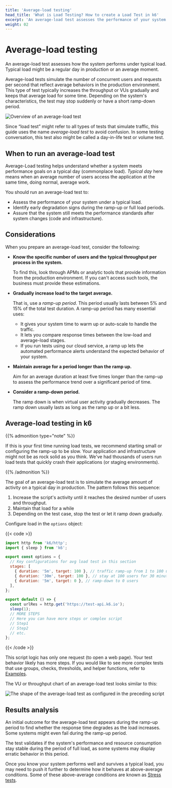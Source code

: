 ```yaml
---
title: 'Average-load testing'
head_title: 'What is Load Testing? How to create a Load Test in k6'
excerpt: 'An average-load test assesses the performance of your system in terms of concurrent users or requests per second.'
weight: 02
---
```


# Average-load testing

An average-load test assesses how the system performs under typical load. Typical load might be a regular day in production or an average moment.

Average-load tests simulate the number of concurrent users and requests per second that reflect average behaviors in the production environment. This type of test typically increases the throughput or VUs gradually and keeps that average load for some time. Depending on the system's characteristics, the test may stop suddenly or have a short ramp-down period.

![Overview of an average-load test](/media/docs/k6-oss/chart-average-load-test-overview.png)

Since “load test” might refer to all types of tests that simulate traffic, this guide uses the name _average-load test_ to avoid confusion.
In some testing conversation, this test also might be called a day-in-life test or volume test.

## When to run an average-load test

Average-Load testing helps understand whether a system meets performance goals on a typical day (commonplace load). _Typical day_ here means when an average number of users access the application at the same time, doing normal, average work.

You should run an average-load test to:

- Assess the performance of your system under a typical load.
- Identify early degradation signs during the ramp-up or full load periods.
- Assure that the system still meets the performance standards after system changes (code and infrastructure).

## Considerations

When you prepare an average-load test, consider the following:

- **Know the specific number of users and the typical throughput per process in the system.**

  To find this, look through APMs or analytic tools that provide information from the production environment. If you can't access such tools, the business must provide these estimations.

- **Gradually increase load to the target average.**

  That is, use a _ramp-up period_. This period usually lasts between 5% and 15% of the total test duration. A ramp-up period has many essential uses:

  - It gives your system time to warm up or auto-scale to handle the traffic.
  - It lets you compare response times between the low-load and average-load stages.
  - If you run tests using our cloud service, a ramp up lets the automated performance alerts understand the expected behavior of your system.

- **Maintain average for a period longer than the ramp up.**

  Aim for an average duration at least five times longer than the ramp-up to assess the performance trend over a significant period of time.

- **Consider a ramp-down period.**

  The ramp down is when virtual user activity gradually decreases. The ramp down usually lasts as long as the ramp up or a bit less.

## Average-load testing in k6

{{% admonition type="note" %}}

If this is your first time running load tests, we recommend starting small or configuring the ramp-up to be slow. Your application and infrastructure might not be as rock solid as you think. We've had thousands of users run load tests that quickly crash their applications (or staging environments).

 {{% /admonition %}}

The goal of an average-load test is to simulate the average amount of activity on a typical day in production. The pattern follows this sequence:

1. Increase the script's activity until it reaches the desired number of users and throughput.
1. Maintain that load for a while
1. Depending on the test case, stop the test or let it ramp down gradually.

Configure load in the `options` object:

{{< code >}}

```javascript
import http from 'k6/http';
import { sleep } from 'k6';

export const options = {
  // Key configurations for avg load test in this section
  stages: [
    { duration: '5m', target: 100 }, // traffic ramp-up from 1 to 100 users over 5 minutes.
    { duration: '30m', target: 100 }, // stay at 100 users for 30 minutes
    { duration: '5m', target: 0 }, // ramp-down to 0 users
  ],
};

export default () => {
  const urlRes = http.get('https://test-api.k6.io');
  sleep(1);
  // MORE STEPS
  // Here you can have more steps or complex script
  // Step1
  // Step2
  // etc.
};
```

{{< /code >}}

This script logic has only one request (to open a web page). Your test behavior likely has more steps. If you would like to see more complex tests that use groups, checks, thresholds, and helper functions, refer to [Examples](/docs/k6/<K6_VERSION>/examples).

The VU or throughput chart of an average-load test looks similar to this:

![The shape of the average-load test as configured in the preceding script](/media/docs/k6-oss/chart-average-load-test-k6-script-example.png 'Note that the number of users or throughput starts at 0, gradually ramps up to the desired value, and stays there for the indicated period. Then load ramps down for  a short period.')

## Results analysis

An initial outcome for the average-load test appears during the ramp-up period to find whether the response time degrades as the load increases. Some systems might even fail during the ramp-up period.

The test validates if the system's performance and resource consumption stay stable during the period of full load, as some systems may display erratic behavior in this period.

Once you know your system performs well and survives a typical load, you may need to push it further to determine how it behaves at above-average conditions. Some of these above-average conditions are known as [Stress tests](/docs/k6/<K6_VERSION>/testing-guides/test-types/stress-testing).

